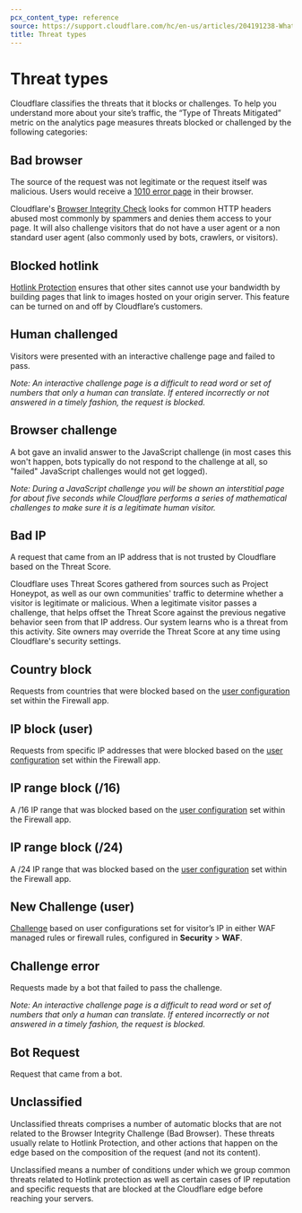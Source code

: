 ```yaml
---
pcx_content_type: reference
source: https://support.cloudflare.com/hc/en-us/articles/204191238-What-are-the-types-of-Threats-
title: Threat types
---
```


# Threat types

Cloudflare classifies the threats that it blocks or challenges. To help you understand more about your site’s traffic, the “Type of Threats Mitigated” metric on the analytics page measures threats blocked or challenged by the following categories:

## Bad browser

The source of the request was not legitimate or the request itself was malicious. Users would receive a [1010 error page](/support/troubleshooting/cloudflare-errors/troubleshooting-cloudflare-1xxx-errors/#error-1010-the-owner-of-this-website-has-banned-your-access-based-on-your-browsers-signature) in their browser.

Cloudflare's [Browser Integrity Check](/fundamentals/security/browser-integrity-check/) looks for common HTTP headers abused most commonly by spammers and denies them access to your page. It will also challenge visitors that do not have a user agent or a non standard user agent (also commonly used by bots, crawlers, or visitors).

## Blocked hotlink

[Hotlink Protection](/support/more-dashboard-apps/cloudflare-scrape-shield/understanding-cloudflare-hotlink-protection/) ensures that other sites cannot use your bandwidth by building pages that link to images hosted on your origin server. This feature can be turned on and off by Cloudflare’s customers.

## Human challenged

Visitors were presented with an interactive challenge page and failed to pass.

_Note: An interactive challenge page is a difficult to read word or set of numbers that only a human can translate. If entered incorrectly or not answered in a timely fashion, the request is blocked._

## Browser challenge

A bot gave an invalid answer to the JavaScript challenge (in most cases this won't happen, bots typically do not respond to the challenge at all, so "failed" JavaScript challenges would not get logged).

_Note: During a JavaScript challenge you will be shown an interstitial page for about five seconds while Cloudflare performs a series of mathematical challenges to make sure it is a legitimate human visitor._

## Bad IP

A request that came from an IP address that is not trusted by Cloudflare based on the Threat Score.

Cloudflare uses Threat Scores gathered from sources such as Project Honeypot, as well as our own communities' traffic to determine whether a visitor is legitimate or malicious. When a legitimate visitor passes a challenge, that helps offset the Threat Score against the previous negative behavior seen from that IP address. Our system learns who is a threat from this activity. Site owners may override the Threat Score at any time using Cloudflare's security settings.

## Country block

Requests from countries that were blocked based on the [user configuration](/waf/tools/ip-access-rules/) set within the Firewall app.

## IP block (user)

Requests from specific IP addresses that were blocked based on the [user configuration](/waf/tools/ip-access-rules/) set within the Firewall app.

## IP range block (/16)

A /16 IP range that was blocked based on the [user configuration](/waf/tools/ip-access-rules/) set within the Firewall app.

## IP range block (/24)

A /24 IP range that was blocked based on the [user configuration](/waf/tools/ip-access-rules/) set within the Firewall app.

## New Challenge (user)

[Challenge](/fundamentals/get-started/concepts/cloudflare-challenges/) based on user configurations set for visitor’s IP in either WAF managed rules or firewall rules, configured in **Security** > **WAF**.

## Challenge error

Requests made by a bot that failed to pass the challenge.

_Note: An interactive challenge page is a difficult to read word or set of numbers that only a human can translate. If entered incorrectly or not answered in a timely fashion, the request is blocked._

## Bot Request

Request that came from a bot.

## Unclassified

Unclassified threats comprises a number of automatic blocks that are not related to the Browser Integrity Challenge (Bad Browser). These threats usually relate to Hotlink Protection, and other actions that happen on the edge based on the composition of the request (and not its content).

Unclassified means a number of conditions under which we group common threats related to Hotlink protection as well as certain cases of IP reputation and specific requests that are blocked at the Cloudflare edge before reaching your servers.
